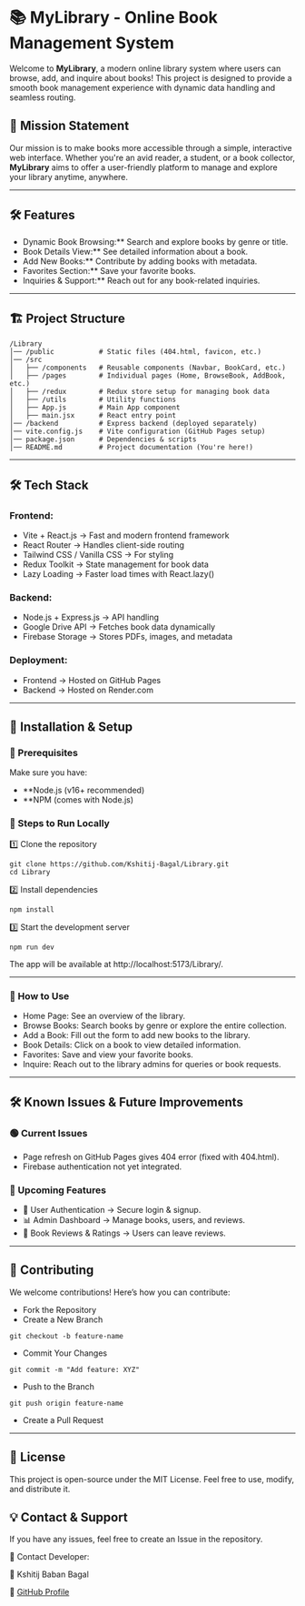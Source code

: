 # 📚 **MyLibrary - Online Book Management System**

Welcome to **MyLibrary**, a modern online library system where users can browse, add, and inquire about books! This project is designed to provide a smooth book management experience with dynamic data handling and seamless routing.

## 🚀 **Mission Statement**

Our mission is to make books more accessible through a simple, interactive web interface. Whether you're an avid reader, a student, or a book collector, **MyLibrary** aims to offer a user-friendly platform to manage and explore your library anytime, anywhere.

---

## 🛠️ **Features**

- Dynamic Book Browsing:** Search and explore books by genre or title.
- Book Details View:** See detailed information about a book.
- Add New Books:** Contribute by adding books with metadata.
- Favorites Section:** Save your favorite books.
- Inquiries & Support:** Reach out for any book-related inquiries.

---

## 🏗️ **Project Structure**
```
/Library
│── /public           # Static files (404.html, favicon, etc.)
│── /src
│   ├── /components   # Reusable components (Navbar, BookCard, etc.)
│   ├── /pages        # Individual pages (Home, BrowseBook, AddBook, etc.)
│   ├── /redux        # Redux store setup for managing book data
│   ├── /utils        # Utility functions
│   ├── App.js        # Main App component
│   ├── main.jsx      # React entry point
│── /backend          # Express backend (deployed separately)
│── vite.config.js    # Vite configuration (GitHub Pages setup)
│── package.json      # Dependencies & scripts
│── README.md         # Project documentation (You're here!)
```
---

## 🛠️ Tech Stack
### Frontend:
- Vite + React.js → Fast and modern frontend framework
- React Router → Handles client-side routing
- Tailwind CSS / Vanilla CSS → For styling
- Redux Toolkit → State management for book data
- Lazy Loading → Faster load times with React.lazy()
### Backend:
- Node.js + Express.js → API handling
- Google Drive API → Fetches book data dynamically
- Firebase Storage → Stores PDFs, images, and metadata
### Deployment:
- Frontend → Hosted on GitHub Pages
- Backend → Hosted on Render.com

---
## 🔧 Installation & Setup
### 📌 Prerequisites
Make sure you have:

- **Node.js (v16+ recommended)
- **NPM (comes with Node.js)
### 🚀 Steps to Run Locally

1️⃣ Clone the repository

```
git clone https://github.com/Kshitij-Bagal/Library.git
cd Library
```
2️⃣ Install dependencies
```
npm install
```
3️⃣ Start the development server

```
npm run dev
```
The app will be available at http://localhost:5173/Library/.

---

### 📝 How to Use
- Home Page: See an overview of the library.
- Browse Books: Search books by genre or explore the entire collection.
- Add a Book: Fill out the form to add new books to the library.
- Book Details: Click on a book to view detailed information.
- Favorites: Save and view your favorite books.
- Inquire: Reach out to the library admins for queries or book requests.

---

## 🛠️ Known Issues & Future Improvements
### 🟢 Current Issues
- Page refresh on GitHub Pages gives 404 error (fixed with 404.html).
- Firebase authentication not yet integrated.
### 🔮 Upcoming Features
- 🔐 User Authentication → Secure login & signup.
- 📊 Admin Dashboard → Manage books, users, and reviews.
- 📑 Book Reviews & Ratings → Users can leave reviews.

---

## 🤝 Contributing
We welcome contributions! Here’s how you can contribute:

- Fork the Repository
- Create a New Branch
```
git checkout -b feature-name
```
- Commit Your Changes
```
git commit -m "Add feature: XYZ"
```
- Push to the Branch
```
git push origin feature-name
```
- Create a Pull Request
---

## 📝 License
This project is open-source under the MIT License. Feel free to use, modify, and distribute it.

## 💡 Contact & Support
If you have any issues, feel free to create an Issue in the repository.

📩 Contact Developer:

👤 Kshitij Baban Bagal

🔗 [GitHub Profile](https://github.com/Kshitij-Bagal)

